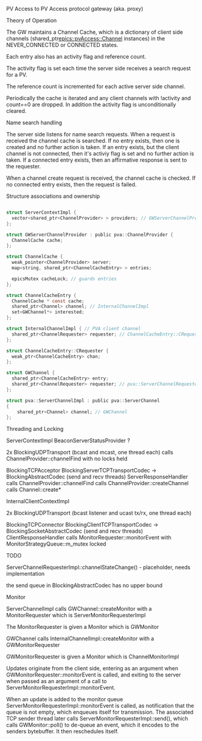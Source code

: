 PV Access to PV Access protocol gateway (aka. proxy)


Theory of Operation

The GW maintains a Channel Cache, which is a dictionary of client side channels
(shared_ptr<epics::pvAccess::Channel> instances)
in the NEVER_CONNECTED or CONNECTED states.

Each entry also has an activity flag and reference count.

The activity flag is set each time the server side receives a search request for a PV.

The reference count is incremented for each active server side channel.

Periodically the cache is iterated and any client channels with !activity and count==0 are dropped.
In addition the activity flag is unconditionally cleared.


Name search handling

The server side listens for name search requests.
When a request is received the channel cache is searched.
If no entry exists, then one is created and no further action is taken.
If an entry exists, but the client channel is not connected, then it's activiy flag is set and no further action is taken.
If a connected entry exists, then an affirmative response is sent to the requester.


When a channel create request is received, the channel cache is checked.
If no connected entry exists, then the request is failed.


Structure associations and ownership

```c

struct ServerContextImpl {
  vector<shared_ptr<ChannelProvider> > providers; // GWServerChannelProvider
};

struct GWServerChannelProvider : public pva::ChannelProvider {
  ChannelCache cache;
};

struct ChannelCache {
  weak_pointer<ChannelProvider> server;
  map<string, shared_ptr<ChannelCacheEntry> > entries;

  epicsMutex cacheLock; // guards entries
};

struct ChannelCacheEntry {
  ChannelCache * const cache;
  shared_ptr<Channel> channel; // InternalChannelImpl
  set<GWChannel*> interested;
};

struct InternalChannelImpl { // PVA client channel
  shared_ptr<ChannelRequester> requester; // ChannelCacheEntry::CRequester
};

struct ChannelCacheEntry::CRequester {
  weak_ptr<ChannelCacheEntry> chan;
};

struct GWChannel {
  shared_ptr<ChannelCacheEntry> entry;
  shared_ptr<ChannelRequester> requester; // pva::ServerChannelRequesterImpl
};

struct pva::ServerChannelImpl : public pva::ServerChannel
{
    shared_ptr<Channel> channel; // GWChannel
};
```

Threading and Locking

ServerContextImpl
  BeaconServerStatusProvider ?

  2x BlockingUDPTransport (bcast and mcast, one thread each)
    calls ChannelProvider::channelFind with no locks held

  BlockingTCPAcceptor
    BlockingServerTCPTransportCodec -> BlockingAbstractCodec (send and recv threads)
      ServerResponseHandler
        calls ChannelProvider::channelFind
        calls ChannelProvider::createChannel
        calls Channel::create*

InternalClientContextImpl

  2x BlockingUDPTransport (bcast listener and ucast tx/rx, one thread each)

  BlockingTCPConnector
    BlockingClientTCPTransportCodec -> BlockingSocketAbstractCodec (send and recv threads)
      ClientResponseHandler
        calls MonitorRequester::monitorEvent with MonitorStrategyQueue::m_mutex locked

TODO

ServerChannelRequesterImpl::channelStateChange() - placeholder, needs implementation


the send queue in BlockingAbstractCodec has no upper bound



Monitor

ServerChannelImpl calls GWChannel::createMonitor with a MonitorRequester which is ServerMonitorRequesterImpl

The MonitorRequester is given a Monitor which is GWMonitor

GWChannel calls InternalChannelImpl::createMonitor with a GWMonitorRequester

GWMonitorRequester is given a Monitor which is ChannelMonitorImpl

Updates originate from the client side, entering as an argument when GWMonitorRequester::monitorEvent is called,
and exiting to the server when passed as an argument of a call to ServerMonitorRequesterImpl::monitorEvent.

When an update is added to the monitor queue ServerMonitorRequesterImpl::monitorEvent is
called, as notification that the queue is not empty, which enqueues itself for transmission.
The associated TCP sender thread later calls ServerMonitorRequesterImpl::send(),
which calls GWMonitor::poll() to de-queue an event, which it encodes to the senders bytebuffer.
It then reschedules itself.

